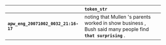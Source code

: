 |                                      | `token_str`                                                                                                  |
|:-------------------------------------|:-------------------------------------------------------------------------------------------------------------|
| **`apw_eng_20071002_0032_21:16-17`** | noting that Mullen 's parents worked in show business , Bush said many people find __``that surprising``__ . |